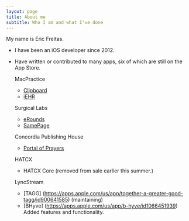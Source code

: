 ```yaml
---
layout: page
title: About me
subtitle: Who I am and what I've done
---
```


My name is Eric Freitas.  

- I have been an iOS developer since 2012.  
- Have written or contributed to many apps, six of which are still on the App Store.

  MacPractice
  - [Clipboard](https://apps.apple.com/us/app/macpractice-clipboard/id1447801858)
  - [iEHR](https://apps.apple.com/us/app/macpractice-iehr/id1447801801)
  
  Surgical Labs
  - [eRounds](https://apps.apple.com/tn/app/erounds/id867704400)
  - [SamePage](https://apps.apple.com/tn/app/samepage-alerts/id1213395057)
  
  Concordia Publishing House
  - [Portal of Prayers](https://apps.apple.com/us/app/portals-of-prayer/id1139206276)
  
  HATCX
  - HATCX Core
    (removed from sale earlier this summer.)
    
  LyncStream
  - [TAGG] (https://apps.apple.com/us/app/together-a-greater-good-tagg/id900641585)
    (maintaining)
  - [BHyve] (https://apps.apple.com/us/app/b-hyve/id1066451939)
    Added features and functionality.
  
